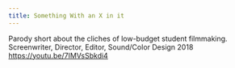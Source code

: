 ```yaml
---
title: Something With an X in it
---
```


Parody short about the cliches of low-budget student filmmaking.
Screenwriter, Director, Editor, Sound/Color Design 2018
https://youtu.be/7IMVsSbkdi4
